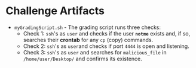 # Challenge Artifacts

- ``myGradingScript.sh`` - The grading script runs three checks:
	- Check 1: ``ssh``'s as ``user`` and checks if the user **`notme`** exists and, if so, searches their **crontab** for any `cp` (copy) commands.
	- Check 2: ``ssh``'s as ``user``and checks if port `4444` is open and listening.
	- Check 3: ``ssh``'s as ``user`` and searches for `malicious_file` in `/home/user/Desktop/` and confirms its existence.